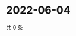 # 2022-06-04

共 0 条

<!-- BEGIN WEIBO -->
<!-- 最后更新时间 Sat Jun 04 2022 12:18:57 GMT+0800 (China Standard Time) -->

<!-- END WEIBO -->
